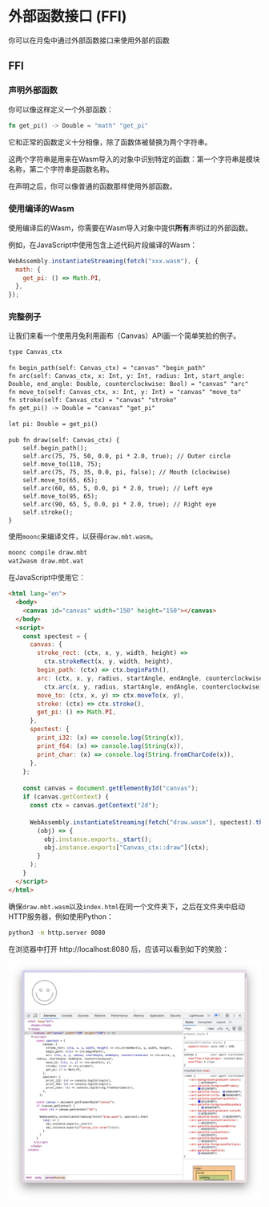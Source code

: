 # 外部函数接口 (FFI)

你可以在月兔中通过外部函数接口来使用外部的函数

## FFI

### 声明外部函数

你可以像这样定义一个外部函数：

```rust
fn get_pi() -> Double = "math" "get_pi"
```

它和正常的函数定义十分相像，除了函数体被替换为两个字符串。

这两个字符串是用来在Wasm导入的对象中识别特定的函数：第一个字符串是模块名称，第二个字符串是函数名称。

在声明之后，你可以像普通的函数那样使用外部函数。

### 使用编译的Wasm

使用编译后的Wasm，你需要在Wasm导入对象中提供**所有**声明过的外部函数。

例如，在JavaScript中使用包含上述代码片段编译的Wasm：

```js
WebAssembly.instantiateStreaming(fetch("xxx.wasm"), {
  math: {
    get_pi: () => Math.PI,
  },
});
```

### 完整例子

让我们来看一个使用月兔利用画布（Canvas）API画一个简单笑脸的例子。

```moonbit title="./draw.mbt"
type Canvas_ctx

fn begin_path(self: Canvas_ctx) = "canvas" "begin_path"
fn arc(self: Canvas_ctx, x: Int, y: Int, radius: Int, start_angle: Double, end_angle: Double, counterclockwise: Bool) = "canvas" "arc"
fn move_to(self: Canvas_ctx, x: Int, y: Int) = "canvas" "move_to"
fn stroke(self: Canvas_ctx) = "canvas" "stroke"
fn get_pi() -> Double = "canvas" "get_pi"

let pi: Double = get_pi()

pub fn draw(self: Canvas_ctx) {
    self.begin_path();
    self.arc(75, 75, 50, 0.0, pi * 2.0, true); // Outer circle
    self.move_to(110, 75);
    self.arc(75, 75, 35, 0.0, pi, false); // Mouth (clockwise)
    self.move_to(65, 65);
    self.arc(60, 65, 5, 0.0, pi * 2.0, true); // Left eye
    self.move_to(95, 65);
    self.arc(90, 65, 5, 0.0, pi * 2.0, true); // Right eye
    self.stroke();
}
```

使用`moonc`来编译文件，以获得`draw.mbt.wasm`。

```bash
moonc compile draw.mbt
wat2wasm draw.mbt.wat
```

在JavaScript中使用它：

```html title="./index.html"
<html lang="en">
  <body>
    <canvas id="canvas" width="150" height="150"></canvas>
  </body>
  <script>
    const spectest = {
      canvas: {
        stroke_rect: (ctx, x, y, width, height) =>
          ctx.strokeRect(x, y, width, height),
        begin_path: (ctx) => ctx.beginPath(),
        arc: (ctx, x, y, radius, startAngle, endAngle, counterclockwise) =>
          ctx.arc(x, y, radius, startAngle, endAngle, counterclockwise),
        move_to: (ctx, x, y) => ctx.moveTo(x, y),
        stroke: (ctx) => ctx.stroke(),
        get_pi: () => Math.PI,
      },
      spectest: {
        print_i32: (x) => console.log(String(x)),
        print_f64: (x) => console.log(String(x)),
        print_char: (x) => console.log(String.fromCharCode(x)),
      },
    };

    const canvas = document.getElementById("canvas");
    if (canvas.getContext) {
      const ctx = canvas.getContext("2d");

      WebAssembly.instantiateStreaming(fetch("draw.wasm"), spectest).then(
        (obj) => {
          obj.instance.exports._start();
          obj.instance.exports["Canvas_ctx::draw"](ctx);
        }
      );
    }
  </script>
</html>
```

确保`draw.mbt.wasm`以及`index.html`在同一个文件夹下，之后在文件夹中启动HTTP服务器，例如使用Python：

```bash
python3 -m http.server 8080
```

在浏览器中打开 http://localhost:8080 后，应该可以看到如下的笑脸：

![](./imgs/smile-face.png)
